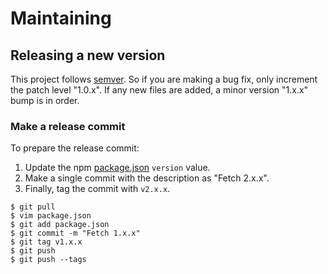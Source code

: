 # Maintaining

## Releasing a new version

This project follows [semver](http://semver.org/). So if you are making a bug
fix, only increment the patch level "1.0.x". If any new files are added, a
minor version "1.x.x" bump is in order.

### Make a release commit

To prepare the release commit:

1. Update the npm [package.json](https://github.com/github/fetch/blob/master/package.json)
`version` value.
2. Make a single commit with the description as "Fetch 2.x.x".
3. Finally, tag the commit with `v2.x.x`.

```
$ git pull
$ vim package.json
$ git add package.json
$ git commit -m "Fetch 1.x.x"
$ git tag v1.x.x
$ git push
$ git push --tags
```
